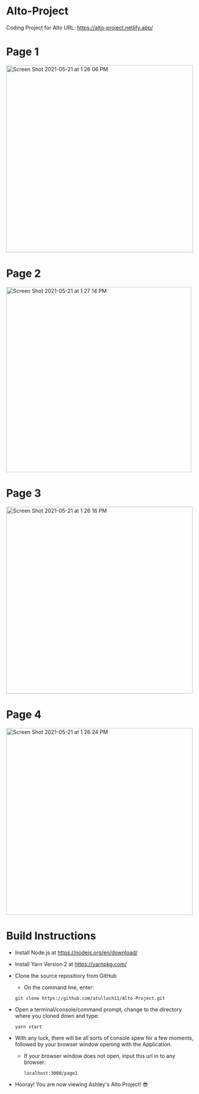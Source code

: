 # Alto-Project
Coding Project for Alto
URL: https://alto-project.netlify.app/


# Page 1
<img width="500" alt="Screen Shot 2021-05-21 at 1 26 06 PM" src="https://user-images.githubusercontent.com/50243619/119182181-354b6300-ba38-11eb-9d93-c5fe7aba3a0b.png">


# Page 2
<img width="495" alt="Screen Shot 2021-05-21 at 1 27 14 PM" src="https://user-images.githubusercontent.com/50243619/119182250-47c59c80-ba38-11eb-8122-8a9ef6d94bb5.png">

# Page 3
<img width="499" alt="Screen Shot 2021-05-21 at 1 26 16 PM" src="https://user-images.githubusercontent.com/50243619/119182271-4f854100-ba38-11eb-90e6-527e25d3eeaf.png">

# Page 4
<img width="499" alt="Screen Shot 2021-05-21 at 1 26 24 PM" src="https://user-images.githubusercontent.com/50243619/119182287-557b2200-ba38-11eb-89f2-9c89d6c9c801.png">

# Build Instructions

- Install Node.js at https://nodejs.org/en/download/

- Install Yarn Version 2 at https://yarnpkg.com/

- Clone the source repositiory from GitHub

  - On the command line, enter:
  ```
  git clone https://github.com/atulloch11/Alto-Project.git
  ```
 
- Open a terminal/console/command prompt, change to the directory where you cloned down and type:

  ```
  yarn start
  ```
  
- With any luck, there will be all sorts of console spew for a few moments, followed by your browser window opening with the Application.
  - If your browser window does not open, input this url in to any browser:
    ```
    localhost:3000/page1
    ```
 
-    Hooray! You are now viewing Ashley's Alto Project! 😎

